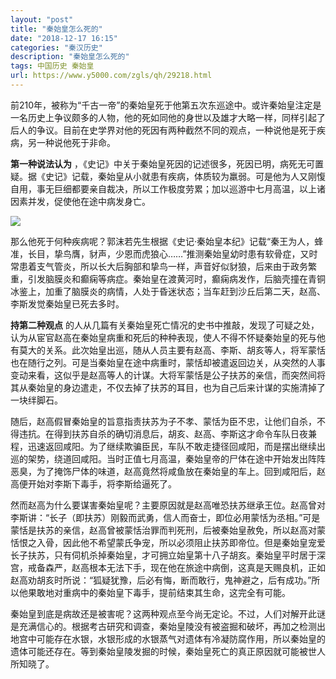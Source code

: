 ```yaml
---
layout: "post"
title: "秦始皇怎么死的"
date: "2018-12-17 16:15"
categories: "秦汉历史"
description: "秦始皇怎么死的"
tags: 中国历史 秦始皇
url: https://www.y5000.com/zgls/qh/29218.html
---
```






前210年，被称为“千古一帝”的秦始皇死于他第五次东巡途中。或许秦始皇注定是一名历史上争议颇多的人物，他的死如同他的身世以及雄才大略一样，同样引起了后人的争议。目前在史学界对他的死因有两种截然不同的观点，一种说他是死于疾病，另一种说他死于非命。

**第一种说法认为**
，《史记》中关于秦始皇死因的记述很多，死因已明，病死无可置疑。据《史记》记载，秦始皇从小就患有疾病，体质较为羸弱。可是他为人又刚愎自用，事无巨细都要亲自裁决，所以工作极度劳累；加以巡游中七月高温，以上诸因素并发，促使他在途中病发身亡。

![](https://img.y5000.com/uploads/allimg/180313/8-1P31314203I22.jpg)

那么他死于何种疾病呢？郭沫若先生根据《史记·秦始皇本纪》记载“秦王为人，蜂准，长目，挚鸟膺，豺声，少恩而虎狼心……”推测秦始皇幼时患有软骨症，又时常患着支气管炎，所以长大后胸部和挚鸟一样，声音好似豺狼，后来由于政务繁重，引发脑膜炎和癫痫等病症。秦始皇在渡黄河时，癫痫病发作，后脑壳撞在青铜冰鉴上，加重了脑膜炎的病情，人处于昏迷状态；当车赶到沙丘后第二天，赵高、李斯发觉秦始皇已死去多时。

**持第二种观点**
的人从几篇有关秦始皇死亡情况的史书中推敲，发现了可疑之处，认为从宦官赵高在秦始皇病重和死后的种种表现，使人不得不怀疑秦始皇的死与他有莫大的关系。此次始皇出巡，随从人员主要有赵高、李斯、胡亥等人，将军蒙恬也在随行之列。可是当秦始皇在途中病重时，蒙恬却被遣返回边关，从突然的人事变动来看，这似乎是赵高等人的计谋。大将军蒙恬是公子扶苏的亲信，而突然间将其从秦始皇的身边遣走，不仅去掉了扶苏的耳目，也为自己后来计谋的实施清掉了一块绊脚石。

随后，赵高假冒秦始皇的旨意指责扶苏为子不孝、蒙恬为臣不忠，让他们自杀，不得违抗。在得到扶苏自杀的确切消息后，胡亥、赵高、李斯这才命令车队日夜兼程，迅速返回咸阳。为了继续欺骗臣民，车队不敢走捷径回咸阳，而是摆出继续出巡的架势，绕道回咸阳。当时正值七月高温，秦始皇帝的尸体在途中开始发出阵阵恶臭，为了掩饰尸体的味道，赵高竟然将咸鱼放在秦始皇的车上。回到咸阳后，赵高便开始对李斯下毒手，将李斯给逼死了。

然而赵高为什么要谋害秦始皇呢？主要原因就是赵高唯恐扶苏继承王位。赵高曾对李斯讲：“长子（即扶苏）刚毅而武勇，信人而奋士，即位必用蒙恬为丞相。”可是蒙恬是扶苏的亲信，赵高曾被蒙恬治罪而判死刑，后被秦始皇赦免，所以赵高对蒙恬恨之入骨，因此他不希望蒙氏争宠，所以必须阻止扶苏即帝位。但是秦始皇宠爱长子扶苏，只有伺机杀掉秦始皇，才可拥立始皇第十八子胡亥。秦始皇平时居于深宫，戒备森严，赵高根本无法下手，现在他在旅途中病倒，这真是天赐良机，正如赵高劝胡亥时所说：“狐疑犹豫，后必有悔，断而敢行，鬼神避之，后有成功。”所以他果敢地对重病中的秦始皇下毒手，提前结束其生命，这完全有可能。

秦始皇到底是病故还是被害呢？这两种观点至今尚无定论。不过，人们对解开此谜是充满信心的。根据考古研究和调查，秦始皇陵没有被盗掘和破坏，再加之检测出地宫中可能存在水银，水银形成的水银蒸气对遗体有冷凝防腐作用，所以秦始皇的遗体可能还存在。等到秦始皇陵发掘的时候，秦始皇死亡的真正原因就可能被世人所知晓了。
